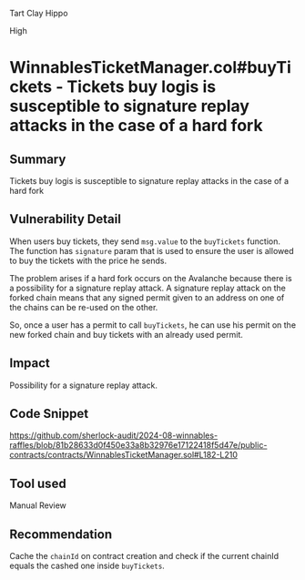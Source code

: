Tart Clay Hippo

High

# WinnablesTicketManager.col#buyTickets - Tickets buy logis is susceptible to signature replay attacks in the case of a hard fork

## Summary
Tickets buy logis is susceptible to signature replay attacks in the case of a hard fork
## Vulnerability Detail
When users buy tickets, they send `msg.value` to the `buyTickets` function. The function has `signature` param that is used to ensure the user is allowed to buy the tickets with the price he sends. 

The problem arises if a hard fork occurs on the Avalanche because there is a possibility for a signature replay attack. A signature replay attack on the forked chain means that any signed permit given to an address on one of the chains can be re-used on the other.

So, once a user has a permit to call `buyTickets`, he can use his permit on the new forked chain and buy tickets with an already used permit.

## Impact
Possibility for a signature replay attack.

## Code Snippet
https://github.com/sherlock-audit/2024-08-winnables-raffles/blob/81b28633d0f450e33a8b32976e17122418f5d47e/public-contracts/contracts/WinnablesTicketManager.sol#L182-L210

## Tool used

Manual Review

## Recommendation
Cache the `chainId` on contract creation and check if the current chainId equals the cashed one inside `buyTickets`. 